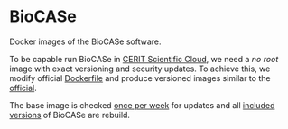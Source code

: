 # BioCASe
Docker images of the BioCASe software.

To be capable run BioCASe in [CERIT Scientific Cloud](https://www.cerit-sc.cz/), we need a *no root* image with exact versioning and security updates. To achieve this, we modify official [Dockerfile](http://ww2.biocase.org/svn/bps2/branches/stable/Dockerfile) and produce versioned images similar to the [official](https://hub.docker.com/r/biocase/bps).

The base image is checked [once per week](.github/dependabot.yml#L6) for updates and all [included versions](.github/workflows/publish.yml#L16) of BioCASe are rebuild.